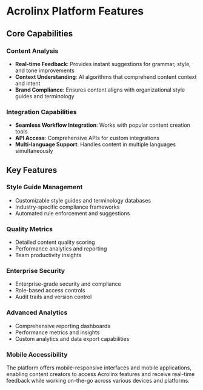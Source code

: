 # Acrolinx Platform Features

## Core Capabilities

### Content Analysis
- **Real-time Feedback**: Provides instant suggestions for grammar, style, and tone improvements
- **Context Understanding**: AI algorithms that comprehend content context and intent
- **Brand Compliance**: Ensures content aligns with organizational style guides and terminology

### Integration Capabilities
- **Seamless Workflow Integration**: Works with popular content creation tools
- **API Access**: Comprehensive APIs for custom integrations
- **Multi-language Support**: Handles content in multiple languages simultaneously

## Key Features

### Style Guide Management
- Customizable style guides and terminology databases
- Industry-specific compliance frameworks
- Automated rule enforcement and suggestions

### Quality Metrics
- Detailed content quality scoring
- Performance analytics and reporting
- Team productivity insights

### Enterprise Security
- Enterprise-grade security and compliance
- Role-based access controls
- Audit trails and version control

### Advanced Analytics
- Comprehensive reporting dashboards
- Performance metrics and insights
- Custom analytics and data export capabilities

### Mobile Accessibility
The platform offers mobile-responsive interfaces and mobile applications, enabling content creators to access Acrolinx features and receive real-time feedback while working on-the-go across various devices and platforms. 